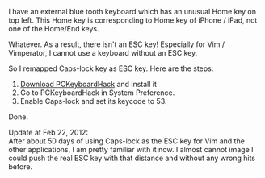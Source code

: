 I have an external blue tooth keyboard which has an unusual Home key on top left. This Home key is corresponding to Home key of iPhone / iPad, not one of the Home/End keys.

Whatever. As a result, there isn't  an ESC key! Especially for Vim / Vimperator, I cannot use a keyboard without an ESC key.

So I remapped Caps-lock key as ESC key. Here are the steps:

1. [Download PCKeyboardHack](http://pqrs.org/macosx/keyremap4macbook/extra.html) and install it
1. Go to PCKeyboardHack in System Preference.
1. Enable Caps-lock and set its keycode to 53.

Done.

<span class="cb">Update at Feb 22, 2012: </span>  
After about 50 days of using Caps-lock as the ESC key for Vim and the other applications, I am pretty familiar with it now. I almost cannot image I could push the real ESC key with that distance and without any wrong hits before.
